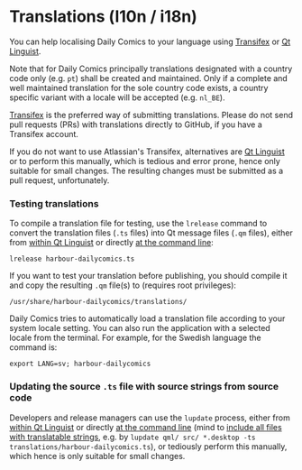 # Translations (l10n / i18n)

You can help localising Daily Comics to your language using [Transifex](https://app.transifex.com/olf/daily-comics) or [Qt Linguist](https://doc.qt.io/qt-5/qtlinguist-index.html).

Note that for Daily Comics principally translations designated with a country code only (e.g. `pt`) shall be created and maintained.  Only if a complete and well maintained translation for the sole country code exists, a country specific variant with a locale will be accepted (e.g. `nl_BE`).

[Transifex](https://app.transifex.com/olf/daily-comics) is the preferred way of submitting translations.  Please do not send pull requests (PRs) with translations directly to GitHub, if you have a Transifex account.

If you do not want to use Atlassian's Transifex, alternatives are [Qt Linguist](https://doc.qt.io/qt-5/linguist-translators.html) or to perform this manually, which is tedious and error prone, hence only suitable for small changes.  The resulting changes must be submitted as a pull request, unfortunately.

### Testing translations

To compile a translation file for testing, use the `lrelease` command to convert the translation files (`.ts` files) into Qt message files (`.qm` files), either from [within Qt Linguist](https://doc.qt.io/qtcreator/creator-editor-external.html) or directly [at the command line](https://doc.qt.io/qt-5/linguist-manager.html):
```
lrelease harbour-dailycomics.ts
```
If you want to test your translation before publishing, you should compile it and copy the resulting `.qm` file(s) to (requires root privileges):
```
/usr/share/harbour-dailycomics/translations/
```
Daily Comics tries to automatically load a translation file according to your system locale setting.  You can also run the application with a selected locale from the terminal.  For example, for the Swedish language the command is:
```
export LANG=sv; harbour-dailycomics
```

### Updating the source `.ts` file with source strings from source code 

Developers and release managers can use the `lupdate` process, either from [within Qt Linguist](https://doc.qt.io/qtcreator/creator-editor-external.html) or directly [at the command line](https://doc.qt.io/qt-5/linguist-manager.html) (mind to [include all files with translatable strings](https://github.com/storeman-developers/harbour-storeman/pull/431#issuecomment-1659024529), e.g. by `lupdate qml/ src/ *.desktop -ts translations/harbour-dailycomics.ts`), or tediously perform this manually, which hence is only suitable for small changes.

